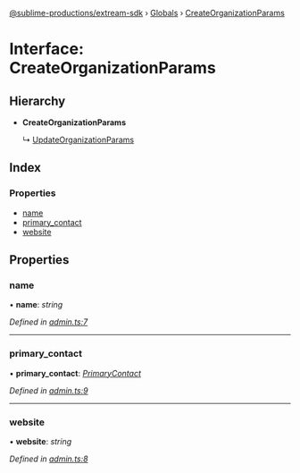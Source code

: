 [@sublime-productions/extream-sdk](../README.md) › [Globals](../globals.md) › [CreateOrganizationParams](createorganizationparams.md)

# Interface: CreateOrganizationParams

## Hierarchy

* **CreateOrganizationParams**

  ↳ [UpdateOrganizationParams](updateorganizationparams.md)

## Index

### Properties

* [name](createorganizationparams.md#name)
* [primary_contact](createorganizationparams.md#primary_contact)
* [website](createorganizationparams.md#website)

## Properties

###  name

• **name**: *string*

*Defined in [admin.ts:7](https://github.com/Extream-SaaS/ex-sdk/blob/b2de5a9/src/admin.ts#L7)*

___

###  primary_contact

• **primary_contact**: *[PrimaryContact](primarycontact.md)*

*Defined in [admin.ts:9](https://github.com/Extream-SaaS/ex-sdk/blob/b2de5a9/src/admin.ts#L9)*

___

###  website

• **website**: *string*

*Defined in [admin.ts:8](https://github.com/Extream-SaaS/ex-sdk/blob/b2de5a9/src/admin.ts#L8)*
